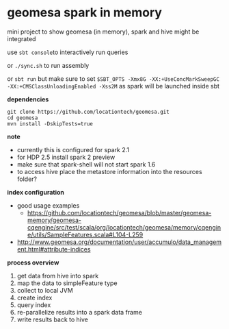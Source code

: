 # geomesa spark in memory
mini project to show geomesa (in memory), spark and hive might be integrated

use `sbt console`to interactively run queries

or `./sync.sh` to run assembly

or `sbt run` but make sure to set `$SBT_OPTS -Xmx8G -XX:+UseConcMarkSweepGC -XX:+CMSClassUnloadingEnabled -Xss2M`
as spark will be launched inside sbt 


**dependencies**

```
git clone https://github.com/locationtech/geomesa.git
cd geomesa
mvn install -DskipTests=true
```

**note**

- currently this is configured for spark 2.1
- for HDP 2.5 install spark 2 preview
- make sure that spark-shell will not start spark 1.6
- to access hive place the metastore information into the resources folder?


**index configuration**

- good usage examples
    - https://github.com/locationtech/geomesa/blob/master/geomesa-memory/geomesa-cqengine/src/test/scala/org/locationtech/geomesa/memory/cqengine/utils/SampleFeatures.scala#L104-L259
- http://www.geomesa.org/documentation/user/accumulo/data_management.html#attribute-indices

**process overview**

1. get data from hive into spark
2. map the data to simpleFeature type
3. collect to local JVM
4. create index
5. query index
6. re-parallelize results into a spark data frame
7. write results back to hive